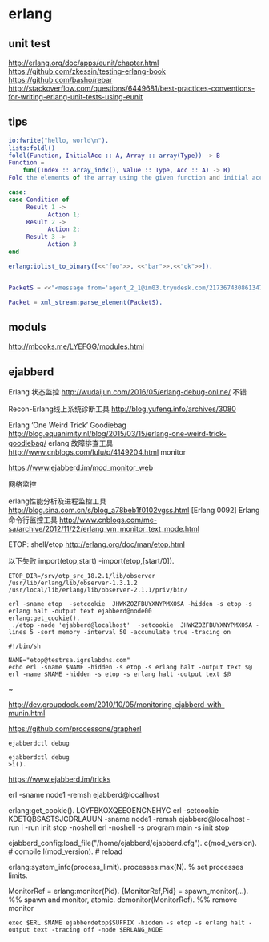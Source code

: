 erlang
=====


## unit test

http://erlang.org/doc/apps/eunit/chapter.html
https://github.com/zkessin/testing-erlang-book
https://github.com/basho/rebar
http://stackoverflow.com/questions/6449681/best-practices-conventions-for-writing-erlang-unit-tests-using-eunit

## tips
```erlang
io:fwrite("hello, world\n").
lists:foldl()
foldl(Function, InitialAcc :: A, Array :: array(Type)) -> B
Function =
    fun((Index :: array_indx(), Value :: Type, Acc :: A) -> B)
Fold the elements of the array using the given function and initial accumulator value. The elements are visited in order from the lowest index to the highest. If Function is not a function, the call fails with reason badarg.

case:
case Condition of
     Result 1 ->
           Action 1;      
     Result 2 ->
           Action 2;
     Result 3 ->
           Action 3
end

erlang:iolist_to_binary([<<"foo">>, <<"bar">>,<<"ok">>]).


PacketS = <<"<message from='agent_2_1@im03.tryudesk.com/217367430861347726128075512219489684885722420486696854608' to='customer_236_1@im03.tryudesk.com' type='chat'><received xmlns='urn:xmpp:receipts' id='UDESK_1_msg1463476286450'/></message>">>.

Packet = xml_stream:parse_element(PacketS).
```
## moduls
http://mbooks.me/LYEFGG/modules.html
## ejabberd

Erlang 状态监控
http://wudaijun.com/2016/05/erlang-debug-online/  不错

Recon-Erlang线上系统诊断工具
http://blog.yufeng.info/archives/3080

Erlang ‘One Weird Trick’ Goodiebag
http://blog.equanimity.nl/blog/2015/03/15/erlang-one-weird-trick-goodiebag/
erlang 故障排查工具
http://www.cnblogs.com/lulu/p/4149204.html
monitor

https://www.ejabberd.im/mod_monitor_web

网络监控

erlang性能分析及进程监控工具
http://blog.sina.com.cn/s/blog_a78beb1f0102vgss.html
[Erlang 0092] Erlang 命令行监控工具
http://www.cnblogs.com/me-sa/archive/2012/11/22/erlang_vm_monitor_text_mode.html

ETOP:
shell/etop
http://erlang.org/doc/man/etop.html

以下失败
import(etop,start)
-import(etop,[start/0]).

```
ETOP_DIR=/srv/otp_src_18.2.1/lib/observer
/usr/lib/erlang/lib/observer-1.3.1.2
/usr/local/lib/erlang/lib/observer-2.1.1/priv/bin/

erl -sname etop  -setcookie  JHWKZOZFBUYXNYPMXOSA -hidden -s etop -s erlang halt -output text ejabberd@node00
erlang:get_cookie().
 ./etop -node 'ejabberd@localhost'  -setcookie  JHWKZOZFBUYXNYPMXOSA -lines 5 -sort memory -interval 50 -accumulate true -tracing on
```

 ```
 #!/bin/sh

 NAME="etop@testrsa.igrslabdns.com"
 echo erl -sname $NAME -hidden -s etop -s erlang halt -output text $@
 erl -name $NAME -hidden -s etop -s erlang halt -output text $@
 ```
 ~                                             

http://dev.groupdock.com/2010/10/05/monitoring-ejabberd-with-munin.html

https://github.com/processone/grapherl

```
ejabberdctl debug

ejabberdctl debug
>i().

```

https://www.ejabberd.im/tricks

erl -sname node1 -remsh ejabberd@localhost

erlang:get_cookie().
LGYFBKOXQEEOENCNEHYC
erl -setcookie KDETQBSASTSJCDRLAUUN -sname node1 -remsh ejabberd@localhost -run i -run init stop -noshell
erl -noshell -s program main -s init stop


ejabberd_config:load_file("/home/ejabberd/ejabberd.cfg").
c(mod_version).  # compile
l(mod_version).  # reload

erlang:system_info(process_limit).
processes:max(N). % set processes limits.

MonitorRef = erlang:monitor(Pid).
{MonitorRef,Pid} = spawn_monitor(...). %% spawn and monitor, atomic.
demonitor(MonitorRef). %% remove monitor



`exec $ERL $NAME ejabberdetop$SUFFIX -hidden -s etop -s erlang halt -output
text -tracing off -node $ERLANG_NODE`
